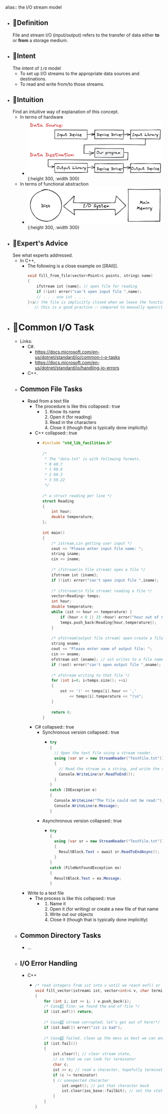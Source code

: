 alias:: the I/O stream model

- ## 📝Definition
  File and stream I/O (input/output) refers to the transfer of data either **to** or **from** a storage medium.
- ## 🎯Intent
  The intent of `I/O` model
	- To set up I/O streams to the appropriate data sources and destinations.
	- To read and write from/to those streams.
- ## 🧠Intuition
  Find an intuitive way of explanation of this concept.
	- In terms of hardware
		- ![name](../assets/what_IO_model_do.png){:height 300, :width 300}
	- In terms of functional abstraction
		- ![name](../assets/io_system_disk_memory.png){:height 300, :width 300}
- ## 🥼Expert's Advice
  See what experts addressed.
	- In C++,
		- The following is a close example on [[RAII]].
		  ``` c++
		  void fill_from_file(vector<Point>& points, string& name)
		  {
		      ifstream ist {name}; // open file for reading
		      if (!ist) error("can't open input file ",name);
		      // . . . use ist . . .
		  }👈// the file is implicitly closed when we leave the function
		     // this is a good practice ✅ compared to manually open/close a file
		  ```
- # 🍪Common I/O Task
	- Links:
		- C#.
			- https://docs.microsoft.com/en-us/dotnet/standard/io/common-i-o-tasks
			- https://docs.microsoft.com/en-us/dotnet/standard/io/handling-io-errors
		- C++.
	- ## Common File Tasks
		- Read from a text file
			- The procedure is like this
			  collapsed:: true
				- 1. Know its name
				  2. Open it (for reading)
				  3. Read in the characters
				  4. Close it (though that is typically done implicitly)
			- C++
			  collapsed:: true
				- ``` c++
				  #include "std_lib_facilities.h"
				  
				  /*
				   * The "data.txt" is with following formats.
				   * 0 60.7
				   * 1 60.6
				   * 2 60.3
				   * 3 59.22
				   */
				  
				  /* a struct reading per line */
				  struct Reading
				  {
				      int hour;
				      double temperature;
				  };
				  
				  int main()
				  {
				      /* istream,cin getting user input */
				      cout << "Please enter input file name: ";
				      string iname;
				      cin >> iname;
				  
				      /* ifstream(in file stream) open a file */
				      ifstream ist {iname};
				      if (!ist) error("can't open input file ",iname);
				  
				      /* ifstream(in file stream) reading a file */
				      vector<Reading> temps;
				      int hour;
				      double temperature;
				      while (ist >> hour >> temperature) {
				          if (hour < 0 || 23 <hour) error("hour out of range");
				          temps.push_back(Reading{hour,temperature});
				      }
				  
				      /* ofstream(output file stream) open-create a file for writing */
				      string oname;
				      cout << "Please enter name of output file: ";
				      cin >> oname;
				      ofstream ost {oname}; // ost writes to a file named oname
				      if (!ost) error("can't open output file ",oname);
				  
				      /* ofstream writing to that file */
				      for (int i=0; i<temps.size(); ++i)
				      {
				          ost << '(' << temps[i].hour << ','
				              << temps[i].temperature << ")\n";
				      }
				  
				      return 0;
				  }
				  ```
			- C#
			  collapsed:: true
				- Synchronous version
				  collapsed:: true
					- ``` c#
					  try
					  {
					    // Open the text file using a stream reader.
					    using (var sr = new StreamReader("TestFile.txt"))
					    {
					      // Read the stream as a string, and write the string to the console.
					      Console.WriteLine(sr.ReadToEnd());
					    }
					  }
					  catch (IOException e)
					  {
					    Console.WriteLine("The file could not be read:");
					    Console.WriteLine(e.Message);
					  }
					  ```
				- Asynchronous version
				  collapsed:: true
					- ``` c#
					  try
					  {
					    using (var sr = new StreamReader("TestFile.txt"))
					    {
					      ResultBlock.Text = await sr.ReadToEndAsync();
					    }
					  }
					  catch (FileNotFoundException ex)
					  {
					    ResultBlock.Text = ex.Message;
					  }
					  ```
		- Write to a text file
			- The process is like this
			  collapsed:: true
				- 1. Name it
				  2. Open it (for writing) or create a new file of that name
				  3. Write out our objects
				  4. Close it (though that is typically done implicitly)
	- ## Common Directory Tasks
		- ...
	- ## I/O Error Handling
		- C++
			- ``` c++
			  /* read integers from ist into v until we reach eof() or terminator */
			  void fill_vector(istream& ist, vector<int>& v, char terminator)
			  {
			      for (int i; ist >> i; ) v.push_back(i);
			      /* Case1️⃣ fine: we found the end of file */
			      if (ist.eof()) return;
			  
			      /* Case2️⃣ stream corrupted; let’s get out of here!*/
			      if (ist.bad()) error("ist is bad");
			      
			      /* Case3️⃣ failed. clean up the mess as best we can and report the problem */
			      if (ist.fail())
			      {
			          ist.clear(); // clear stream state,
			          // so that we can look for terminator
			          char c;
			          ist >> c; // read a character, hopefully terminator
			          if (c != terminator)
			          { // unexpected character
			              ist.unget(); // put that character back
			              ist.clear(ios_base::failbit); // set the state to fail()
			          }
			      }
			  }
			  ```